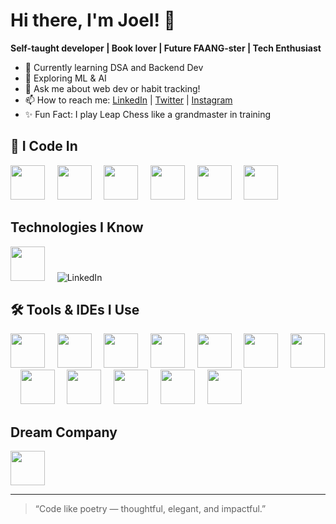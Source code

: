 # Hi there, I'm Joel! 👋

**Self-taught developer | Book lover | Future FAANG-ster | Tech Enthusiast**

- 🌱 Currently learning DSA and Backend Dev
- 🤖 Exploring ML & AI
- 💬 Ask me about web dev or habit tracking!
- 📫 How to reach me: [LinkedIn](https://www.linkedin.com/in/joel-a-r/) | [Twitter](https://x.com/joel__professor) | [Instagram](https://www.instagram.com/smuggler_teritory?igsh=MXJ0MGloNGZ4Zmx3MA==)
- ✨ Fun Fact: I play Leap Chess like a grandmaster in training

## 🚀 I Code In
<p align="left">
  <img src="https://cdn.jsdelivr.net/gh/devicons/devicon/icons/css3/css3-original.svg" width="55" height="55"/>
  &nbsp;&nbsp;&nbsp;
  <img src="https://cdn.jsdelivr.net/gh/devicons/devicon/icons/html5/html5-original.svg" width="55" height="55"/>
  &nbsp;&nbsp;&nbsp;
  <img src="https://cdn.jsdelivr.net/gh/devicons/devicon/icons/javascript/javascript-original.svg" width="55" height="55"/>
  &nbsp;&nbsp;&nbsp;
  <img src="https://cdn.jsdelivr.net/gh/devicons/devicon/icons/java/java-original.svg" width="55" height="55"/>
  &nbsp;&nbsp;&nbsp;
  <img src="https://cdn.jsdelivr.net/gh/devicons/devicon/icons/python/python-original.svg" width="55" height="55"/>
  &nbsp;&nbsp;&nbsp;
  <img src="https://cdn.jsdelivr.net/gh/devicons/devicon@latest/icons/swift/swift-plain-wordmark.svg" width="55" height="55"/>
  &nbsp;&nbsp;&nbsp;
  <!--<img src="" width="55" height="55"/>
  &nbsp;&nbsp;&nbsp; -->
</p>


## Technologies I Know
<p>
  <img src="https://cdn.jsdelivr.net/gh/devicons/devicon@latest/icons/bootstrap/bootstrap-original.svg" width="55" height="55"  />
  &nbsp;&nbsp;&nbsp;
  <!--<img src="" width="55" height="55"/>
  &nbsp;&nbsp;&nbsp; -->
  <img src="https://cdn.simpleicons.org/linkedin/0A66C2?size=40" alt="LinkedIn" />
</p>

## 🛠️ Tools & IDEs I Use
<p align="left">
  <img src="https://cdn.jsdelivr.net/gh/devicons/devicon@latest/icons/vscode/vscode-original.svg" width="55" height="55"/>
  &nbsp;&nbsp;&nbsp;
  <img src="https://cdn.jsdelivr.net/gh/devicons/devicon@latest/icons/oracle/oracle-original.svg" width="55" height="55"/>
  &nbsp;&nbsp;&nbsp;
  <img src="https://cdn.jsdelivr.net/gh/devicons/devicon@latest/icons/pycharm/pycharm-original.svg" width="55" height="55"/>
  &nbsp;&nbsp;&nbsp;
  <img src="https://cdn.jsdelivr.net/gh/devicons/devicon@latest/icons/canva/canva-original.svg" width="55" height="55"/>
  &nbsp;&nbsp;&nbsp;
  <img src="https://cdn.jsdelivr.net/gh/devicons/devicon@latest/icons/github/github-original.svg" width="55" height="55"/>
  &nbsp;&nbsp;&nbsp;
  <img src="https://cdn.jsdelivr.net/gh/devicons/devicon@latest/icons/git/git-original.svg" width="55" height="55"/>
  &nbsp;&nbsp;&nbsp;
  <img src="https://cdn.jsdelivr.net/gh/devicons/devicon@latest/icons/googlecloud/googlecloud-original.svg" width="55" height="55"/>
  &nbsp;&nbsp;&nbsp;
  <img src="https://cdn.jsdelivr.net/gh/devicons/devicon@latest/icons/notion/notion-original.svg" width="55" height="55"/>
  &nbsp;&nbsp;&nbsp;
  <img src="https://cdn.jsdelivr.net/gh/devicons/devicon@latest/icons/swift/swift-original.svg" width="55" height="55"/>
  &nbsp;&nbsp;&nbsp;
  <img src="https://cdn.jsdelivr.net/gh/devicons/devicon@latest/icons/vercel/vercel-original.svg" width="55" height="55"/>
  &nbsp;&nbsp;&nbsp;
  <img src="" width="55" height="55"/>
  &nbsp;&nbsp;&nbsp;
  <img src="" width="55" height="55"/>
  &nbsp;&nbsp;&nbsp;
  <!--<img src="" width="55" height="55"/>
  &nbsp;&nbsp;&nbsp; -->
</p>
          
## Dream Company
<img src="https://cdn.jsdelivr.net/gh/devicons/devicon@latest/icons/apple/apple-original.svg" width="55" height="55" />
<i class="devicon-apple-original"></i>
          
---

> “Code like poetry — thoughtful, elegant, and impactful.”

